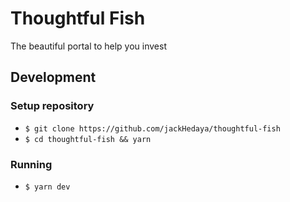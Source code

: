 # Thoughtful Fish

The beautiful portal to help you invest

## Development

### Setup repository

- `$ git clone https://github.com/jackHedaya/thoughtful-fish`
- `$ cd thoughtful-fish && yarn`

### Running

- `$ yarn dev`
